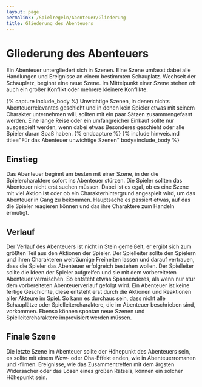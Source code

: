 ```yaml
---
layout: page
permalink: /Spielregeln/Abenteuer/Gliederung
title: Gliederung des Abenteuers
---
```


# Gliederung des Abenteuers

Ein Abenteuer untergliedert sich in Szenen. Eine Szene umfasst dabei alle Handlungen und Ereignisse an einem bestimmten Schauplatz. Wechselt der Schauplatz, beginnt eine neue Szene. Im Mittelpunkt einer Szene stehen oft auch ein großer Konflikt oder mehrere kleinere Konflikte.

{% capture include_body %}
Unwichtige Szenen, in denen nichts Abenteuerrelevantes geschieht und in denen kein Spieler etwas mit seinem Charakter unternehmen will, sollten mit ein paar Sätzen zusammengefasst werden. Eine lange Reise oder ein umfangreicher Einkauf sollte nur ausgespielt werden, wenn dabei etwas Besonderes geschieht oder alle Spieler daran Spaß haben.
{% endcapture %}
{% include hinweis.md title="Für das Abenteuer unwichtige Szenen" body=include_body %}

## Einstieg

Das Abenteuer beginnt am besten mit einer Szene, in der die Spielercharaktere sofort ins Abenteuer stürzen. Die Spieler sollten das Abenteuer nicht erst suchen müssen. Dabei ist es egal, ob es eine Szene mit viel Aktion ist oder ob ein Charakterhintergrund angespielt wird, um das Abenteuer in Gang zu bekommen. Hauptsache es passiert etwas, auf das die Spieler reagieren können und das ihre Charaktere zum Handeln ermutigt.

## Verlauf

Der Verlauf des Abenteuers ist nicht in Stein gemeißelt, er ergibt sich zum größten Teil aus den Aktionen der Spieler. Der Spielleiter sollte den Spielern und ihren Charakteren weiträumige Freiheiten lassen und darauf vertrauen, dass die Spieler das Abenteuer erfolgreich bestehen wollen. Der Spielleiter sollte die Ideen der Spieler aufgreifen und sie mit dem vorbereiteten Abenteuer vermischen. So entsteht etwas Spannenderes, als wenn nur stur dem vorbereiteten Abenteuerverlauf gefolgt wird. Ein Abenteuer ist keine fertige Geschichte, diese entsteht erst durch die Aktionen und Reaktionen aller Akteure im Spiel. So kann es durchaus sein, dass nicht alle Schauplätze oder Spielleitercharaktere, die im Abenteuer beschrieben sind, vorkommen. Ebenso können spontan neue Szenen und Spielleitercharaktere improvisiert werden müssen.

## Finale Szene

Die letzte Szene im Abenteuer sollte der Höhepunkt des Abenteuers sein, es sollte mit einem Wow- oder Oha-Effekt enden, wie in Abenteuerromanen und -filmen. Ereignisse, wie das Zusammentreffen mit dem ärgsten Widersacher oder das Lösen eines großen Rätsels, können ein solcher Höhepunkt sein.
